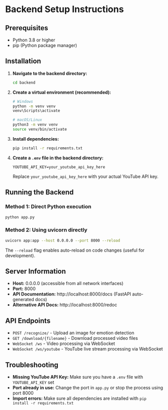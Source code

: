 # Backend Setup Instructions

## Prerequisites
- Python 3.8 or higher
- pip (Python package manager)

## Installation

1. **Navigate to the backend directory:**
   ```bash
   cd backend
   ```

2. **Create a virtual environment (recommended):**
   ```bash
   # Windows
   python -m venv venv
   venv\Scripts\activate

   # macOS/Linux
   python3 -m venv venv
   source venv/bin/activate
   ```

3. **Install dependencies:**
   ```bash
   pip install -r requirements.txt
   ```

4. **Create a `.env` file in the backend directory:**
   ```
   YOUTUBE_API_KEY=your_youtube_api_key_here
   ```
   
   Replace `your_youtube_api_key_here` with your actual YouTube API key.

## Running the Backend

### Method 1: Direct Python execution
```bash
python app.py
```

### Method 2: Using uvicorn directly
```bash
uvicorn app:app --host 0.0.0.0 --port 8000 --reload
```

The `--reload` flag enables auto-reload on code changes (useful for development).

## Server Information

- **Host:** 0.0.0.0 (accessible from all network interfaces)
- **Port:** 8000
- **API Documentation:** http://localhost:8000/docs (FastAPI auto-generated docs)
- **Alternative API Docs:** http://localhost:8000/redoc

## API Endpoints

- `POST /recognize/` - Upload an image for emotion detection
- `GET /download/{filename}` - Download processed video files
- `WebSocket /ws` - Video processing via WebSocket
- `WebSocket /ws/youtube` - YouTube live stream processing via WebSocket

## Troubleshooting

- **Missing YouTube API Key:** Make sure you have a `.env` file with `YOUTUBE_API_KEY` set
- **Port already in use:** Change the port in `app.py` or stop the process using port 8000
- **Import errors:** Make sure all dependencies are installed with `pip install -r requirements.txt`

